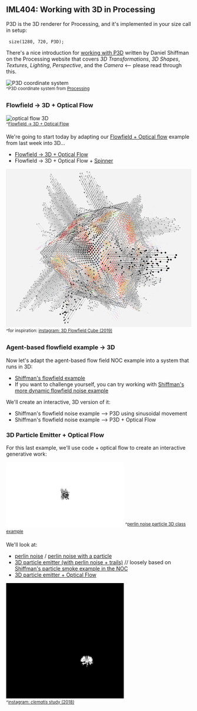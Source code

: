 ## IML404: Working with 3D in Processing

P3D is the 3D renderer for Processing, and it's implemented in your size call in setup:

     size(1280, 720, P3D);

There's a nice introduction for [working with P3D](https://processing.org/tutorials/p3d/) written by Daniel Shiffman on the Processing website that covers _3D Transformations_, _3D Shapes_, _Textures_, _Lighting_, _Perspective_, and the _Camera_ <-- please read through this.

![P3D coordinate system](https://processing.org/tutorials/p3d/imgs/coordinatesystem.png)  
<sup>^P3D coordinate system from [Processing](https://processing.org/tutorials/p3d/)</sup>
     
### Flowfield -> 3D + Optical Flow
![optical flow 3D](https://github.com/johnbcarpenter/USC_IML404_IMAGES/blob/master/images/optical-flow-3D.gif)  
<sup>^[Flowfield -> 3D + Optical Flow](https://github.com/johnbcarpenter/USC_IML404/tree/master/CODE/PROCESSING/RGB_CAMERA/OpticalFlowEllipse3DGrid)</sup>  

We're going to start today by adapting our [Flowfield + Optical flow](https://github.com/johnbcarpenter/USC_IML404/blob/master/notes_md/computer-vision-opticalflow-NOC.md) example from last week into 3D...
- [Flowfield -> 3D + Optical Flow](https://github.com/johnbcarpenter/USC_IML404/tree/master/CODE/PROCESSING/RGB_CAMERA/OpticalFlowEllipse3DGrid)
- Flowfield -> 3D + Optical Flow + [Spinner](https://github.com/johnbcarpenter/USC_IML404/tree/master/CODE/PROCESSING/3D_SHADERS/threeD_spinner_sphere)

![optical flow 3D cube](https://github.com/johnbcarpenter/USC_IML404_IMAGES/blob/master/images/flowfield-cube.png)  
<sup>^for inspiration: [instagram: 3D Flowfield Cube (2019)](https://www.instagram.com/p/Bt6TwHUn8du/)</sup>  

### Agent-based flowfield example -> 3D
Now let's adapt the agent-based flow field NOC example into a system that runs in 3D:
- [Shiffman's flowfield example](https://github.com/nature-of-code/noc-examples-processing/tree/master/chp06_agents/NOC_6_04_Flowfield)
- If you want to challenge yourself, you can try working with [Shiffman's more dynamic flowfield noise example](https://github.com/nature-of-code/noc-examples-processing/tree/master/chp06_agents/Exercise_6_07_FlowField3DNoise)

We'll create an interactive, 3D version of it:
- Shiffman's flowfield noise example --> P3D using sinusoidal movement
- Shiffman's flowfield noise example --> P3D + Optical Flow

### 3D Particle Emitter + Optical Flow
For this last example, we'll use code + optical flow to create an interactive generative work:

![perlin noise particle 3D](https://github.com/johnbcarpenter/USC_IML404_IMAGES/blob/master/images/noise-particle-3D.gif)
<sup>^[perlin noise particle 3D class example](https://github.com/johnbcarpenter/USC_IML404/tree/master/CODE/PROCESSING/3D_SHADERS/noise_particle_3D)</sup>

We'll look at: 
- [perlin noise](https://github.com/johnbcarpenter/USC_IML404/tree/master/CODE/PROCESSING/3D_SHADERS/noise) / [perlin noise with a particle](https://github.com/johnbcarpenter/USC_IML404/tree/master/CODE/PROCESSING/3D_SHADERS/noise_particle)
- [3D particle emitter (with perlin noise + trails)](https://github.com/johnbcarpenter/USC_IML404/tree/master/CODE/PROCESSING/3D_SHADERS/noise_particle_3D) // loosely based on [Shiffman's particle smoke example in the NOC](https://github.com/nature-of-code/noc-examples-processing/tree/master/chp04_systems/NOC_4_08_ParticleSystemSmoke)
- [3D particle emitter + Optical Flow](https://github.com/johnbcarpenter/USC_IML404/tree/master/CODE/PROCESSING/3D_SHADERS/noise_particle_3D_optiflow)

![clematis study](https://github.com/johnbcarpenter/USC_IML404_IMAGES/blob/master/images/noise-clematis-study.gif)    
<sup>^[instagram: _clematis_ study (2018)](https://www.instagram.com/p/BXCiraTlL2z/)</sup>
